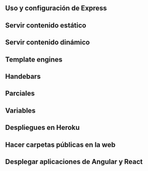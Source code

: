 ## Uso y configuración de Express
## Servir contenido estático
## Servir contenido dinámico
## Template engines
## Handebars
## Parciales
## Variables
## Despliegues en Heroku
## Hacer carpetas públicas en la web
## Desplegar aplicaciones de Angular y React